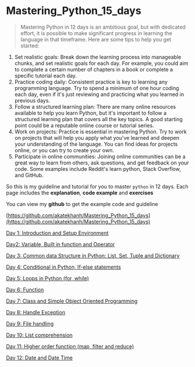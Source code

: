 # Mastering_Python_15_days

> Mastering Python in 12 days is an ambitious goal, but with dedicated effort, it is possible to make significant progress in learning the language in that timeframe. Here are some tips to help you get started:
> 
1. Set realistic goals: Break down the learning process into manageable chunks, and set realistic goals for each day. For example, you could aim to complete a certain number of chapters in a book or complete a specific tutorial each day.
2. Practice coding daily: Consistent practice is key to learning any programming language. Try to spend a minimum of one hour coding each day, even if it's just reviewing and practicing what you learned in previous days.
3. Follow a structured learning plan: There are many online resources available to help you learn Python, but it's important to follow a structured learning plan that covers all the key topics. A good starting point could be a reputable online course or tutorial series.
4. Work on projects: Practice is essential in mastering Python. Try to work on projects that will help you apply what you've learned and deepen your understanding of the language. You can find ideas for projects online, or you can try to create your own.
5. Participate in online communities: Joining online communities can be a great way to learn from others, ask questions, and get feedback on your code. Some examples include Reddit's learn python, Stack Overflow, and GitHub.

So this is my guideline and tutorial for you to master `python` in 12 days. Each page includes the **explanation**, **code example** and **exercises**

You can view my **github** to get the example code and guideline

[https://github.com/akatekhanh/Mastering_Python_15_days](https://github.com/akatekhanh/Mastering_Python_15_days)

[Day 1: Introduction and Setup Environment](https://www.notion.so/Day-1-Introduction-and-Setup-Environment-18c7f81427ab48bc806fad352e8a1408)

[Day2: Variable, Built in function and Operator](https://www.notion.so/Day2-Variable-Built-in-function-and-Operator-aa713f9cada940f99e026a0ef3e0a614)

[Day 3: Common data Structure in Python: List, Set, Tuple and Dictionary](https://www.notion.so/Day-3-Common-data-Structure-in-Python-List-Set-Tuple-and-Dictionary-2b1403f73a454092a656e19d53fa60c6)

[Day 4: Conditional in Python, If-else statements](https://www.notion.so/Day-4-Conditional-in-Python-If-else-statements-5196f8ac4e934498a0673724cfd4ee2a)

[Day 5: Loops in Python (for, while)](https://www.notion.so/Day-5-Loops-in-Python-for-while-34e281d04b4949349ae8089e226512d2)

[Day 6: Function](https://www.notion.so/Day-6-Function-e5bed2e84f604515a640475c87e14030)

[Day 7: Class and Simple Object Oriented Programming](https://www.notion.so/Day-7-Class-and-Simple-Object-Oriented-Programming-06a4ac9358ce47aba546ddcdbd517d29)

[Day 8: Handle Exception](https://www.notion.so/Day-8-Handle-Exception-57ddae277e494c4aadc61ec2ee71b385)

[Day 9: File handling](https://www.notion.so/Day-9-File-handling-f5328283a9e8470080d4e66081ab7bb8)

[Day 10: List comprehension](https://www.notion.so/Day-10-List-comprehension-0bcf18a3213c4d0faaa4e21b3857c931)

[Day 11: Higher order function (map, filter and reduce)](https://www.notion.so/Day-11-Higher-order-function-map-filter-and-reduce-184ca388dd69497e8cca900b1535d959)

[Day 12: Date and Date Time](https://www.notion.so/Day-12-Date-and-Date-Time-d7438f4d46f94d679dec715248d5eda7)